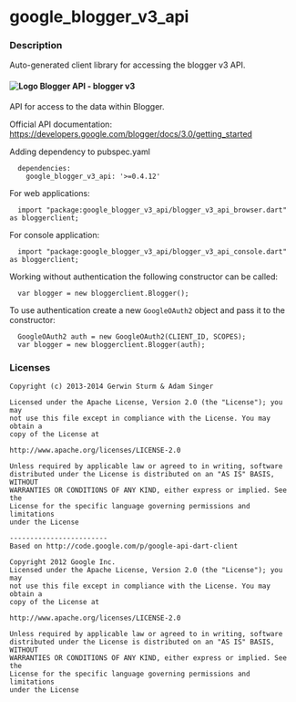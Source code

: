 # google_blogger_v3_api

### Description

Auto-generated client library for accessing the blogger v3 API.

#### ![Logo](http://www.google.com/images/icons/product/blogger-16.png) Blogger API - blogger v3

API for access to the data within Blogger.

Official API documentation: https://developers.google.com/blogger/docs/3.0/getting_started

Adding dependency to pubspec.yaml

```
  dependencies:
    google_blogger_v3_api: '>=0.4.12'
```

For web applications:

```
  import "package:google_blogger_v3_api/blogger_v3_api_browser.dart" as bloggerclient;
```

For console application:

```
  import "package:google_blogger_v3_api/blogger_v3_api_console.dart" as bloggerclient;
```

Working without authentication the following constructor can be called:

```
  var blogger = new bloggerclient.Blogger();
```

To use authentication create a new `GoogleOAuth2` object and pass it to the constructor:


```
  GoogleOAuth2 auth = new GoogleOAuth2(CLIENT_ID, SCOPES);
  var blogger = new bloggerclient.Blogger(auth);
```

### Licenses

```
Copyright (c) 2013-2014 Gerwin Sturm & Adam Singer

Licensed under the Apache License, Version 2.0 (the "License"); you may 
not use this file except in compliance with the License. You may obtain a 
copy of the License at

http://www.apache.org/licenses/LICENSE-2.0

Unless required by applicable law or agreed to in writing, software
distributed under the License is distributed on an "AS IS" BASIS, WITHOUT
WARRANTIES OR CONDITIONS OF ANY KIND, either express or implied. See the
License for the specific language governing permissions and limitations 
under the License

------------------------
Based on http://code.google.com/p/google-api-dart-client

Copyright 2012 Google Inc.
Licensed under the Apache License, Version 2.0 (the "License"); you may 
not use this file except in compliance with the License. You may obtain a
copy of the License at

http://www.apache.org/licenses/LICENSE-2.0

Unless required by applicable law or agreed to in writing, software
distributed under the License is distributed on an "AS IS" BASIS, WITHOUT
WARRANTIES OR CONDITIONS OF ANY KIND, either express or implied. See the
License for the specific language governing permissions and limitations 
under the License

```
